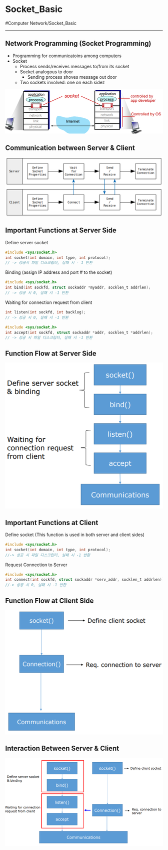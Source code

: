 # Socket_Basic
#Computer Network/Socket_Basic

---

## Network Programming (Socket Programming)

- Programming for communicatoins among computers
- Socket
    - Process sends/receives messages to/from its socket
    - Socket analogous to door
        - Sending process shoves message out door
    - Two sockets involved: one on each sidez

![img](./img/sb_1.PNG)

## Communication between Server & Client

![img](./img/sb_2.PNG)

## Important Functions at Server Side

Define server socket
```c
#include <sys/socket.h>
int socket(int domain, int type, int protocol);
// -> 성공시 파일 디스크립터, 실패 시 - 1 반환
```

Binding (assign IP address and port # to the socket)
```c
#include <sys/socket.h>
int bind(int sockfd, struct sockaddr *myaddr, socklen_t addrlen);
// -> 성공 시 0, 실패 시 -1 반환
```

Waiting for connection request from client
```c
int listen(int sockfd, int backlog);
// -> 성공 시 0, 실패 시 -1 반환
```

```c
#include <sys/socket.h>
int accept(int sockfd, struct sockaddr *addr, socklen_t *addrlen);
// -> 성공 시 파일 디스크립터, 실패 시 -1 반환
```

## Function Flow at Server Side

![img](./img/sb_3.PNG)

## Important Functions at Client
Define socket
(This function is used in both server and client sides)

```c
#include <sys/socket.h>
int socket(int domain, int type, int protocol);
//-> 성공 시 파일 디스크립터, 실패 시 -1 반환
```

Request Connection to Server
```c
#include <sys/socket.h>
int connect(int sockfd, struct sockaddr *serv_addr, socklen_t addrlen));
//-> 성공 시 0, 실패 시 -1 반환
```

## Function Flow at Client Side

![img](./img/sb_4.PNG)

## Interaction Between Server & Client

![img](./img/sb_5.PNG)